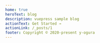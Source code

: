 ```yaml
---
home: true
heroText: blog
description: vuepress sample blog
actionText: Get Started →
actionLink: /_posts/1
footer: Copyright © 2020-present y-ogura
---
```


<Posts />